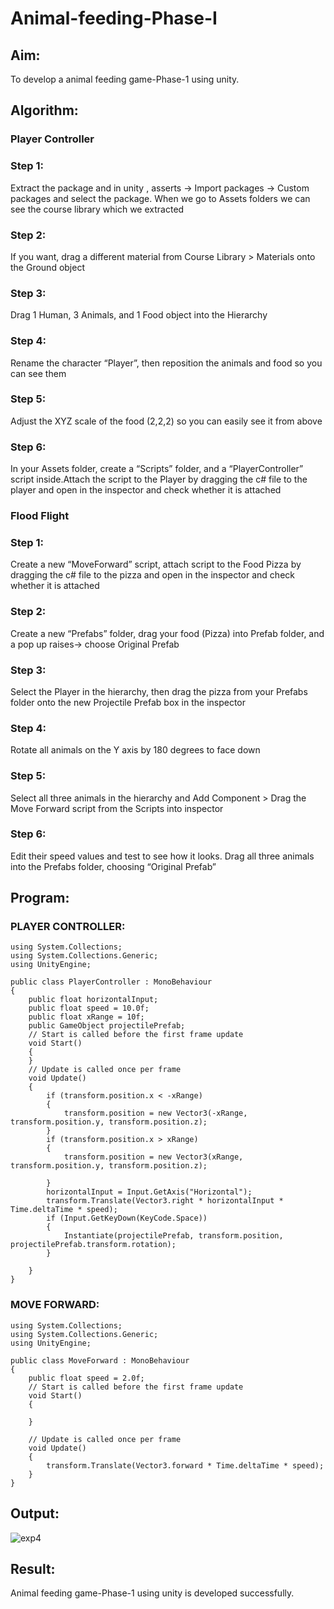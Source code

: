 # Animal-feeding-Phase-I

## Aim: 
To develop a animal feeding game-Phase-1 using unity.
## Algorithm:

### Player Controller
### Step 1: 
Extract the package and in unity , asserts -> Import packages -> Custom packages and select the package. When we go to Assets folders we can see the course library which we extracted
### Step 2: 
If you want, drag a different material from Course Library > Materials onto the Ground object
### Step 3: 
Drag 1 Human, 3 Animals, and 1 Food object into the Hierarchy
### Step 4: 
Rename the character “Player”, then reposition the animals and food so you can see them
### Step 5: 
Adjust the XYZ scale of the food (2,2,2) so you can easily see it from above
### Step 6: 
In your Assets folder, create a “Scripts” folder, and a “PlayerController” script inside.Attach the script to the Player by dragging the c# file to the player and open in the inspector and check whether it is attached

### Flood Flight
### Step 1: 
Create a new “MoveForward” script, attach script to the Food Pizza by dragging the c# file to the pizza and open in the inspector and check whether it is attached
### Step 2: 
Create a new “Prefabs” folder, drag your food (Pizza) into Prefab folder, and a pop up raises-> choose Original Prefab
### Step 3: 
Select the Player in the hierarchy, then drag the pizza from your Prefabs folder onto the new Projectile Prefab box in the inspector
### Step 4: 
Rotate all animals on the Y axis by 180 degrees to face down
### Step 5: 
Select all three animals in the hierarchy and Add Component > Drag the Move Forward script from the Scripts into inspector
### Step 6: 
Edit their speed values and test to see how it looks. Drag all three animals into the Prefabs folder, choosing “Original Prefab”

## Program:
### PLAYER CONTROLLER:
```
using System.Collections;
using System.Collections.Generic;
using UnityEngine;

public class PlayerController : MonoBehaviour
{
    public float horizontalInput;
    public float speed = 10.0f;
    public float xRange = 10f;
    public GameObject projectilePrefab;
    // Start is called before the first frame update
    void Start()
    {        
    }
    // Update is called once per frame
    void Update()
    {
        if (transform.position.x < -xRange)
        {
            transform.position = new Vector3(-xRange, transform.position.y, transform.position.z);
        }
        if (transform.position.x > xRange)
        {
            transform.position = new Vector3(xRange, transform.position.y, transform.position.z);

        }
        horizontalInput = Input.GetAxis("Horizontal");
        transform.Translate(Vector3.right * horizontalInput * Time.deltaTime * speed);
        if (Input.GetKeyDown(KeyCode.Space))
        {
            Instantiate(projectilePrefab, transform.position, projectilePrefab.transform.rotation);
        }

    }
}
```
### MOVE FORWARD:
```
using System.Collections;
using System.Collections.Generic;
using UnityEngine;

public class MoveForward : MonoBehaviour
{
    public float speed = 2.0f;
    // Start is called before the first frame update
    void Start()
    {
        
    }

    // Update is called once per frame
    void Update()
    {
        transform.Translate(Vector3.forward * Time.deltaTime * speed);
    }
}
```

## Output:
![exp4](https://github.com/parsh2004/Animal-feeding-Phase-I/assets/95388047/1c38c119-efc2-4e31-ba83-1591fb195613)


## Result:
Animal feeding game-Phase-1 using unity is developed successfully.
